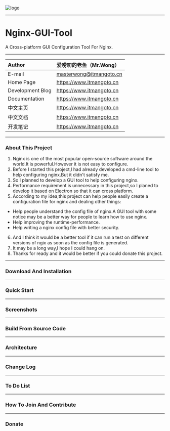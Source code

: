 ![logo](https://www.itmangoto.cn/wp-content/uploads/2018/05/logo_nginx_gui_tool.jpg)

****
# Nginx-GUI-Tool
A Cross-platform GUI Configuration Tool For Nginx.

****
| Author | 爱唠叨的老鱼（Mr.Wong）|
| :------ | :--------- |
| E-mail | masterwong@itmangoto.cn |
| Home Page | https://www.itmangoto.cn |
| Development Blog | https://www.itmangoto.cn |
| Documentation | https://www.itmangoto.cn |
| 中文主页 | https://www.itmangoto.cn |
| 中文文档 | https://www.itmangoto.cn |
| 开发笔记 | https://www.itmangoto.cn |

****
### About This Project
1. Nginx is one of the most popular open-source software around the world.It is powerful.However it is not easy to configure.
2. Before I started this project,I had already developed a cmd-line tool to help configuring nginx.But it didn't satisfy me.
3. So I planned to develop a GUI tool to help configuring nginx.
4. Performance requirement is unnecessary in this project,so I planed to develop it based on Electron so that it can cross platform.
5. According to my idea,this project can help people easily create a configuration file for nginx and dealing other things:
 - Help people understand the config file of nginx.A GUI tool with some notice may be a better way for people to learn how to use nginx.
 - Help improving the runtime-performance.
 - Help writing a nginx config file with better security.
6. And I think it would be a better tool if it can run a test on different versions of ngix as soon as the config file is generated.
7. It may be a long way,I hope I could hang on.
8. Thanks for ready and it would be better if you could donate this project.

****
### Download And Installation

****
### Quick Start

****
### Screenshots

****
### Build From Source Code

****
### Architecture

****
### Change Log

****
### To Do List

****
### How To Join And Contribute

****
### Donate

